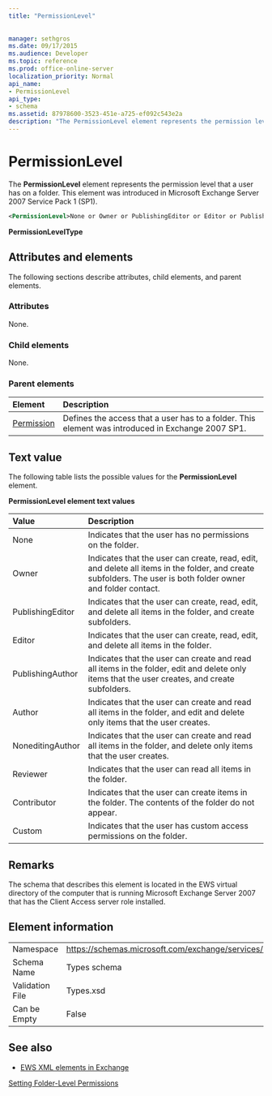 ```yaml
---
title: "PermissionLevel"
 
 
manager: sethgros
ms.date: 09/17/2015
ms.audience: Developer
ms.topic: reference
ms.prod: office-online-server
localization_priority: Normal
api_name:
- PermissionLevel
api_type:
- schema
ms.assetid: 87978600-3523-451e-a725-ef092c543e2a
description: "The PermissionLevel element represents the permission level that a user has on a folder. This element was introduced in Microsoft Exchange Server 2007 Service Pack 1 (SP1)."
---
```


# PermissionLevel

The **PermissionLevel** element represents the permission level that a user has on a folder. This element was introduced in Microsoft Exchange Server 2007 Service Pack 1 (SP1). 
  
```xml
<PermissionLevel>None or Owner or PublishingEditor or Editor or PublishingAuthor or Author or NoneditingAuthor or Reviewer or Contributor or Custom</PermissionLevel>
```

 **PermissionLevelType**
## Attributes and elements

The following sections describe attributes, child elements, and parent elements.
  
### Attributes

None.
  
### Child elements

None.
  
### Parent elements

|**Element**|**Description**|
|:-----|:-----|
|[Permission](permission.md) <br/> |Defines the access that a user has to a folder. This element was introduced in Exchange 2007 SP1.  <br/> |
   
## Text value

The following table lists the possible values for the **PermissionLevel** element. 
  
**PermissionLevel element text values**

|**Value**|**Description**|
|:-----|:-----|
|None  <br/> |Indicates that the user has no permissions on the folder.  <br/> |
|Owner  <br/> |Indicates that the user can create, read, edit, and delete all items in the folder, and create subfolders. The user is both folder owner and folder contact.  <br/> |
|PublishingEditor  <br/> |Indicates that the user can create, read, edit, and delete all items in the folder, and create subfolders.  <br/> |
|Editor  <br/> |Indicates that the user can create, read, edit, and delete all items in the folder.  <br/> |
|PublishingAuthor  <br/> |Indicates that the user can create and read all items in the folder, edit and delete only items that the user creates, and create subfolders.  <br/> |
|Author  <br/> |Indicates that the user can create and read all items in the folder, and edit and delete only items that the user creates.  <br/> |
|NoneditingAuthor  <br/> |Indicates that the user can create and read all items in the folder, and delete only items that the user creates.  <br/> |
|Reviewer  <br/> |Indicates that the user can read all items in the folder.  <br/> |
|Contributor  <br/> |Indicates that the user can create items in the folder. The contents of the folder do not appear.  <br/> |
|Custom  <br/> |Indicates that the user has custom access permissions on the folder.  <br/> |
   
## Remarks

The schema that describes this element is located in the EWS virtual directory of the computer that is running Microsoft Exchange Server 2007 that has the Client Access server role installed.
  
## Element information

|||
|:-----|:-----|
|Namespace  <br/> |https://schemas.microsoft.com/exchange/services/2006/types  <br/> |
|Schema Name  <br/> |Types schema  <br/> |
|Validation File  <br/> |Types.xsd  <br/> |
|Can be Empty  <br/> |False  <br/> |
   
## See also



- [EWS XML elements in Exchange](ews-xml-elements-in-exchange.md)


[Setting Folder-Level Permissions](http://msdn.microsoft.com/library/c7530e86-5112-401c-b10a-9c054ae59f07%28Office.15%29.aspx)


